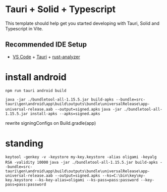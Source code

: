 # Tauri + Solid + Typescript

This template should help get you started developing with Tauri, Solid and Typescript in Vite.

## Recommended IDE Setup

- [VS Code](https://code.visualstudio.com/) + [Tauri](https://marketplace.visualstudio.com/items?itemName=tauri-apps.tauri-vscode) + [rust-analyzer](https://marketplace.visualstudio.com/items?itemName=rust-lang.rust-analyzer)

# install android
`npm run tauri android build`

`java -jar ./bundletool-all-1.15.5.jar build-apks --bundle=src-tauri\gen\android\app\build\outputs\bundle\universalRelease\app-universal-release.aab --output=signed.apks`
`java -jar ./bundletool-all-1.15.5.jar install-apks --apks=signed.apks`

rewrite signingConfigs on Build.gradle(app)

# standing
`keytool -genkey -v -keystore my-key.keystore -alias oligami -keyalg RSA -validity 10000`
`java -jar ./bundletool-all-1.15.5.jar build-apks --bundle=src-tauri\gen\android\app\build\outputs\bundle\universalRelease\app-universal-release.aab --output=signed.apks --ks=C:\bin\key\my-key.keystore --ks-key-alias=oligami --ks-pass=pass:password --key-pass=pass:password`
